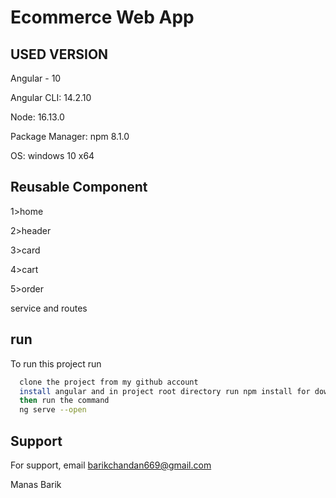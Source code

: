 
# Ecommerce Web App





## USED VERSION

Angular - 10

Angular CLI: 14.2.10

Node: 16.13.0

Package Manager: npm 8.1.0

OS: windows 10 x64
## Reusable Component
1>home              

2>header

3>card

4>cart

5>order

service and routes



## run

To run this project run

```bash
  clone the project from my github account 
  install angular and in project root directory run npm install for download all node package required for the project
  then run the command
  ng serve --open
```


## Support

For support, email barikchandan669@gmail.com

Manas Barik

